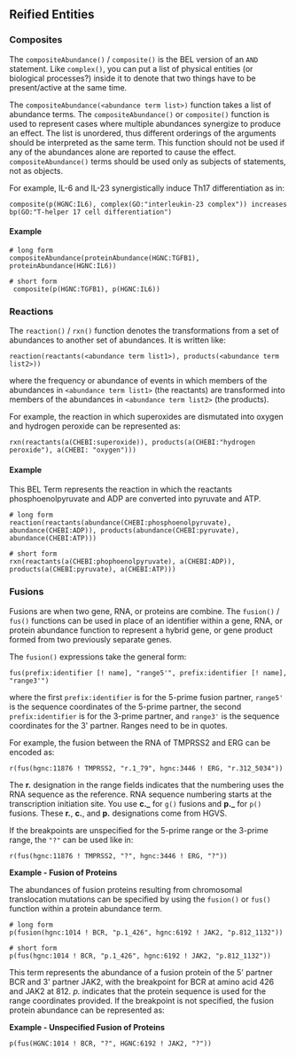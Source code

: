 ## Reified Entities

### Composites

The `compositeAbundance()` / `composite()` is the BEL version of an `AND` statement. Like `complex()`, you can put a list of physical entities \(or biological processes?\) inside it to denote that two things have to be present/active at the same time.

The `compositeAbundance(<abundance term list>)` function takes a list of abundance terms. The `compositeAbundance()` or `composite()` function is used to represent cases where multiple abundances synergize to produce an effect. The list is unordered, thus different orderings of the arguments should be interpreted as the same term. This function should not be used if any of the abundances alone are reported to cause the effect. `compositeAbundance()` terms should be used only as subjects of statements, not as objects.

For example, IL-6 and IL-23 synergistically induce Th17 differentiation as in:

```text
composite(p(HGNC:IL6), complex(GO:"interleukin-23 complex")) increases bp(GO:"T-helper 17 cell differentiation")
```

#### Example

```text
# long form
compositeAbundance(proteinAbundance(HGNC:TGFB1), proteinAbundance(HGNC:IL6))

# short form
 composite(p(HGNC:TGFB1), p(HGNC:IL6))
```

### Reactions

The `reaction()` / `rxn()` function denotes the transformations from a set of abundances to another set of abundances. It is written like:

```text
reaction(reactants(<abundance term list1>), products(<abundance term list2>))
```

where the frequency or abundance of events in which members of the abundances in `<abundance term list1>` \(the reactants\) are transformed into members of the abundances in `<abundance term list2>` \(the products\).

For example, the reaction in which superoxides are dismutated into oxygen and hydrogen peroxide can be represented as:

```text
rxn(reactants(a(CHEBI:superoxide)), products(a(CHEBI:"hydrogen peroxide"), a(CHEBI: "oxygen")))
```

#### Example

This BEL Term represents the reaction in which the reactants phosphoenolpyruvate and ADP are converted into pyruvate and ATP.

```text
# long form
reaction(reactants(abundance(CHEBI:phosphoenolpyruvate), abundance(CHEBI:ADP)), products(abundance(CHEBI:pyruvate), abundance(CHEBI:ATP)))

# short form
rxn(reactants(a(CHEBI:phophoenolpyruvate), a(CHEBI:ADP)), products(a(CHEBI:pyruvate), a(CHEBI:ATP)))
```

### Fusions

Fusions are when two gene, RNA, or proteins are combine. The `fusion()` / `fus()` functions can be used in place of an identifier within a gene, RNA, or protein abundance function to represent a hybrid gene, or gene product formed from two previously separate genes.

The `fusion()` expressions take the general form:

```text
fus(prefix:identifier [! name], "range5'", prefix:identifier [! name], "range3'")
```

where the first `prefix:identifier` is for the 5-prime fusion partner, `range5'` is the sequence coordinates of the 5-prime partner, the second `prefix:identifier` is for the 3-prime partner, and `range3'` is the sequence coordinates for the 3' partner. Ranges need to be in quotes.

For example, the fusion between the RNA of TMPRSS2 and ERG can be encoded as:

```text
r(fus(hgnc:11876 ! TMPRSS2, "r.1_79", hgnc:3446 ! ERG, "r.312_5034"))
```

The **r.** designation in the range fields indicates that the numbering uses the RNA sequence as the reference. RNA sequence numbering starts at the transcription initiation site. You use **c.\_** for `g()` fusions and **p.\_** for `p()` fusions. These **r.**, **c.**, and **p.** designations come from HGVS.

If the breakpoints are unspecified for the 5-prime range or the 3-prime range, the `"?"` can be used like in:

```text
r(fus(hgnc:11876 ! TMPRSS2, "?", hgnc:3446 ! ERG, "?"))
```

**Example - Fusion of Proteins**

The abundances of fusion proteins resulting from chromosomal translocation mutations can be specified by using the `fusion()` or `fus()` function within a protein abundance term.

```text
# long form
p(fusion(hgnc:1014 ! BCR, "p.1_426", hgnc:6192 ! JAK2, "p.812_1132"))

# short form
p(fus(hgnc:1014 ! BCR, "p.1_426", hgnc:6192 ! JAK2, "p.812_1132"))
```

This term represents the abundance of a fusion protein of the 5' partner BCR and 3' partner JAK2, with the breakpoint for BCR at amino acid 426 and JAK2 at 812. _p._ indicates that the protein sequence is used for the range coordinates provided. If the breakpoint is not specified, the fusion protein abundance can be represented as:

**Example - Unspecified Fusion of Proteins**

```text
p(fus(HGNC:1014 ! BCR, "?", HGNC:6192 ! JAK2, "?"))
```

